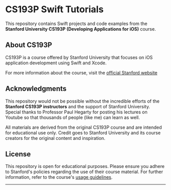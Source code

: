 # CS193P Swift Tutorials

This repository contains Swift projects and code examples from the **Stanford University CS193P (Developing Applications for iOS)** course.

## About CS193P

CS193P is a course offered by Stanford University that focuses on iOS application development using Swift and Xcode.

For more information about the course, visit the [official Stanford website](https://cs193p.sites.stanford.edu/) 
## Acknowledgments

This repository would not be possible without the incredible efforts of the **Stanford CS193P instructors** and the support of Stanford University. Special thanks to Professor Paul Hegarty for posting his lectures on Youtube so that thousands of people (like me) can learn as well. 

All materials are derived from the original CS193P course and are intended for educational use only. Credit goes to Stanford University and its course creators for the original content and inspiration.

## License

This repository is open for educational purposes. Please ensure you adhere to Stanford's policies regarding the use of their course material. For further information, refer to the course's [usage guidelines](https://cs193p.sites.stanford.edu/).

---
